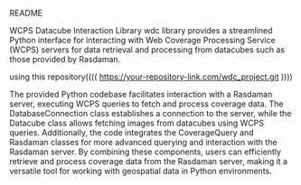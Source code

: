 README

WCPS Datacube Interaction Library wdc library provides a streamlined Python interface for interacting with Web Coverage Processing Service (WCPS) servers for data retrieval and processing from datacubes such as those provided by Rasdaman.

using this repository(((( https://your-repository-link.com/wdc_project.git ))))

The provided Python codebase facilitates interaction with a Rasdaman server, executing WCPS queries to fetch and process coverage data. The DatabaseConnection class establishes a connection to the server, while the Datacube class allows fetching images from datacubes using WCPS queries. Additionally, the code integrates the CoverageQuery and Rasdaman classes for more advanced querying and interaction with the Rasdaman server. By combining these components, users can efficiently retrieve and process coverage data from the Rasdaman server, making it a versatile tool for working with geospatial data in Python environments.

